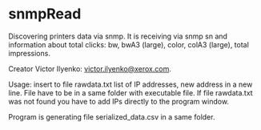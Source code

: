 # snmpRead
Discovering printers data via snmp. 
It is receiving via snmp sn and information about total clicks: bw, bwA3 (large), color, colA3 (large), total impressions.


Creator Victor Ilyenko: victor.ilyenko@xerox.com.

Usage: insert to file rawdata.txt list of IP addresses, new  address in a new line. File have to be in a same folder with executable file.
If file rawdata.txt was not found you have to add IPs directly to the program window. 

Program is generating file serialized_data.csv in a same folder. 

